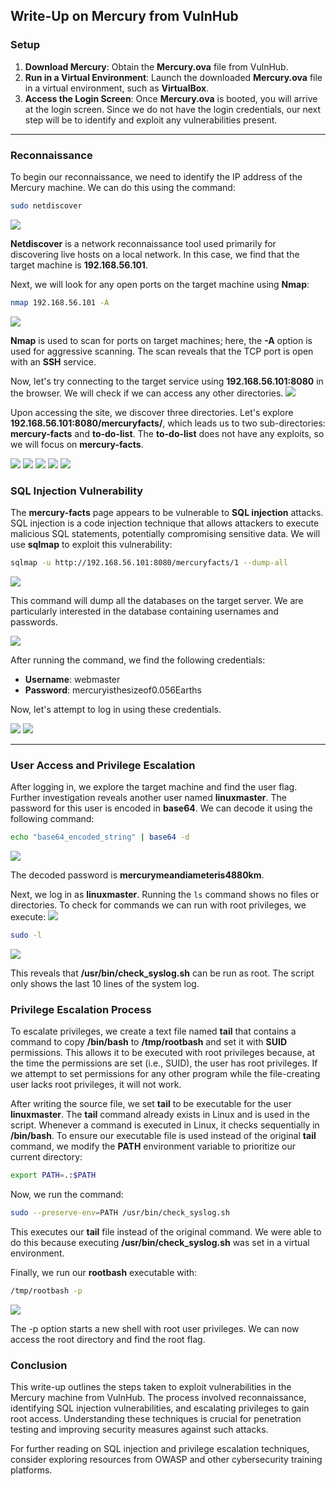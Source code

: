 ## Write-Up on Mercury from VulnHub

### Setup
1. **Download Mercury**: Obtain the **Mercury.ova** file from VulnHub.
2. **Run in a Virtual Environment**: Launch the downloaded **Mercury.ova** file in a virtual environment, such as **VirtualBox**.
3. **Access the Login Screen**: Once **Mercury.ova** is booted, you will arrive at the login screen. Since we do not have the login credentials, our next step will be to identify and exploit any vulnerabilities present.

---

### Reconnaissance
To begin our reconnaissance, we need to identify the IP address of the Mercury machine. We can do this using the command:

```bash
sudo netdiscover
```
![](VulnHub/All_Images/mercury/1.png)

**Netdiscover** is a network reconnaissance tool used primarily for discovering live hosts on a local network. In this case, we find that the target machine is **192.168.56.101**.

Next, we will look for any open ports on the target machine using **Nmap**:

```bash
nmap 192.168.56.101 -A
```
![](2.png)

**Nmap** is used to scan for ports on target machines; here, the **-A** option is used for aggressive scanning. The scan reveals that the TCP port is open with an **SSH** service.

Now, let's try connecting to the target service using **192.168.56.101:8080** in the browser. We will check if we can access any other directories.
![](3.png)

Upon accessing the site, we discover three directories. Let's explore **192.168.56.101:8080/mercuryfacts/**, which leads us to two sub-directories: **mercury-facts** and **to-do-list**. The **to-do-list** does not have any exploits, so we will focus on **mercury-facts**.

![](VulnHub/All_Images/mercury/4.png)
![](VulnHub/All_Images/mercury/5.png)
![](VulnHub/All_Images/mercury/6.png)
![](VulnHub/All_Images/mercury/7.png)
![](VulnHub/All_Images/mercury/8.png)

### SQL Injection Vulnerability
The **mercury-facts** page appears to be vulnerable to **SQL injection** attacks. SQL injection is a code injection technique that allows attackers to execute malicious SQL statements, potentially compromising sensitive data. We will use **sqlmap** to exploit this vulnerability:

```bash
sqlmap -u http://192.168.56.101:8080/mercuryfacts/1 --dump-all
```
![](VulnHub/All_Images/mercury/9.png)

This command will dump all the databases on the target server. We are particularly interested in the database containing usernames and passwords.

![](VulnHub/All_Images/mercury/10.png)

After running the command, we find the following credentials:
- **Username**: webmaster
- **Password**: mercuryisthesizeof0.056Earths

Now, let's attempt to log in using these credentials.

![](VulnHub/All_Images/mercury/11.png)
![](VulnHub/All_Images/mercury/12.png)

---

### User Access and Privilege Escalation
After logging in, we explore the target machine and find the user flag. Further investigation reveals another user named **linuxmaster**. The password for this user is encoded in **base64**. We can decode it using the following command:

```bash
echo "base64_encoded_string" | base64 -d
```
![](VulnHub/All_Images/mercury/13.png)

The decoded password is **mercurymeandiameteris4880km**. 

Next, we log in as **linuxmaster**. Running the `ls` command shows no files or directories. To check for commands we can run with root privileges, we execute:
![](VulnHub/All_Images/mercury/14.png)

```bash
sudo -l
```
![](VulnHub/All_Images/mercury/15.png)

This reveals that **/usr/bin/check_syslog.sh** can be run as root. The script only shows the last 10 lines of the system log.

### Privilege Escalation Process
To escalate privileges, we create a text file named **tail** that contains a command to copy **/bin/bash** to **/tmp/rootbash** and set it with **SUID** permissions. This allows it to be executed with root privileges because, at the time the permissions are set (i.e., SUID), the user has root privileges. If we attempt to set permissions for any other program while the file-creating user lacks root privileges, it will not work.

After writing the source file, we set **tail** to be executable for the user **linuxmaster**. The **tail** command already exists in Linux and is used in the script. Whenever a command is executed in Linux, it checks sequentially in **/bin/bash**. To ensure our executable file is used instead of the original **tail** command, we modify the **PATH** environment variable to prioritize our current directory:

```bash
export PATH=.:$PATH
```

Now, we run the command:

```bash
sudo --preserve-env=PATH /usr/bin/check_syslog.sh
```

This executes our **tail** file instead of the original command. We were able to do this because executing **/usr/bin/check_syslog.sh** was set in a virtual environment.

Finally, we run our **rootbash** executable with:

```bash
/tmp/rootbash -p
```
![](VulnHub/All_Images/mercury/16.png)

The -p option starts a new shell with root user privileges. We can now access the root directory and find the root flag.

### Conclusion

This write-up outlines the steps taken to exploit vulnerabilities in the Mercury machine from VulnHub. The process involved reconnaissance, identifying SQL injection vulnerabilities, and escalating privileges to gain root access. Understanding these techniques is crucial for penetration testing and improving security measures against such attacks.

For further reading on SQL injection and privilege escalation techniques, consider exploring resources from OWASP and other cybersecurity training platforms.
